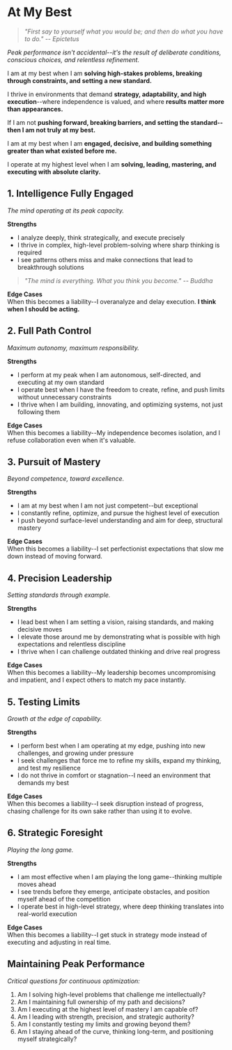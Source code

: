 # At My Best

> *"First say to yourself what you would be; and then do what you have to do." -- Epictetus*

*Peak performance isn't accidental--it's the result of deliberate conditions, conscious choices, and relentless refinement.*

I am at my best when I am **solving high-stakes problems, breaking through constraints, and setting a new standard.**

I thrive in environments that demand **strategy, adaptability, and high execution**--where independence is valued, and where **results matter more than appearances.**

If I am not **pushing forward, breaking barriers, and setting the standard--then I am not truly at my best.**

I am at my best when I am **engaged, decisive, and building something greater than what existed before me.**

I operate at my highest level when I am **solving, leading, mastering, and executing with absolute clarity.**

## 1. Intelligence Fully Engaged

*The mind operating at its peak capacity.*

**Strengths**
- I analyze deeply, think strategically, and execute precisely
- I thrive in complex, high-level problem-solving where sharp thinking is required
- I see patterns others miss and make connections that lead to breakthrough solutions

> *"The mind is everything. What you think you become." -- Buddha*

**Edge Cases**  
When this becomes a liability--I overanalyze and delay execution. **I think when I should be acting.**

## 2. Full Path Control

*Maximum autonomy, maximum responsibility.*

**Strengths**
- I perform at my peak when I am autonomous, self-directed, and executing at my own standard
- I operate best when I have the freedom to create, refine, and push limits without unnecessary constraints
- I thrive when I am building, innovating, and optimizing systems, not just following them

**Edge Cases**  
When this becomes a liability--My independence becomes isolation, and I refuse collaboration even when it's valuable.

## 3. Pursuit of Mastery

*Beyond competence, toward excellence.*

**Strengths**
- I am at my best when I am not just competent--but exceptional
- I constantly refine, optimize, and pursue the highest level of execution
- I push beyond surface-level understanding and aim for deep, structural mastery

**Edge Cases**  
When this becomes a liability--I set perfectionist expectations that slow me down instead of moving forward.

## 4. Precision Leadership

*Setting standards through example.*

**Strengths**
- I lead best when I am setting a vision, raising standards, and making decisive moves
- I elevate those around me by demonstrating what is possible with high expectations and relentless discipline
- I thrive when I can challenge outdated thinking and drive real progress

**Edge Cases**  
When this becomes a liability--My leadership becomes uncompromising and impatient, and I expect others to match my pace instantly.

## 5. Testing Limits

*Growth at the edge of capability.*

**Strengths**
- I perform best when I am operating at my edge, pushing into new challenges, and growing under pressure
- I seek challenges that force me to refine my skills, expand my thinking, and test my resilience
- I do not thrive in comfort or stagnation--I need an environment that demands my best

**Edge Cases**  
When this becomes a liability--I seek disruption instead of progress, chasing challenge for its own sake rather than using it to evolve.

## 6. Strategic Foresight

*Playing the long game.*

**Strengths**
- I am most effective when I am playing the long game--thinking multiple moves ahead
- I see trends before they emerge, anticipate obstacles, and position myself ahead of the competition
- I operate best in high-level strategy, where deep thinking translates into real-world execution

**Edge Cases**  
When this becomes a liability--I get stuck in strategy mode instead of executing and adjusting in real time.

## Maintaining Peak Performance

*Critical questions for continuous optimization:*

1. Am I solving high-level problems that challenge me intellectually?
2. Am I maintaining full ownership of my path and decisions?
3. Am I executing at the highest level of mastery I am capable of?
4. Am I leading with strength, precision, and strategic authority?
5. Am I constantly testing my limits and growing beyond them?
6. Am I staying ahead of the curve, thinking long-term, and positioning myself strategically?